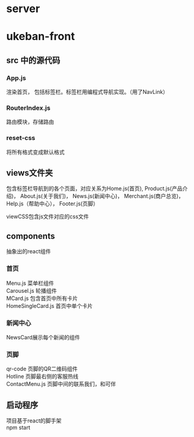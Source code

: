 # server


# ukeban-front

## src 中的源代码
### App.js
渲染首页， 包括标签栏。标签栏用编程式导航实现。（用了NavLink）
### RouterIndex.js
路由模块，存储路由

### reset-css
将所有格式变成默认格式

## views文件夹
包含标签栏导航到的各个页面，对应关系为Home.js(首页), Product.js(产品介绍)， About.js(关于我们)， News.js(新闻中心)， Merchant.js(商户总览)， Help.js（帮助中心）， Footer.js(页脚）  

viewCSS包含js文件对应的css文件

## components
抽象出的react组件  
### 首页
Menu.js 菜单栏组件  
Carousel.js 轮播组件  
MCard.js 包含首页中所有卡片  
HomeSingleCard.js 首页中单个卡片  

### 新闻中心
NewsCard展示每个新闻的组件  
### 页脚
qr-code 页脚的QR二维码组件  
Hotline 页脚最右侧的客服热线  
ContactMenu.js 页脚中间的联系我们，和可伴  



## 启动程序
项目基于react的脚手架  
npm start
